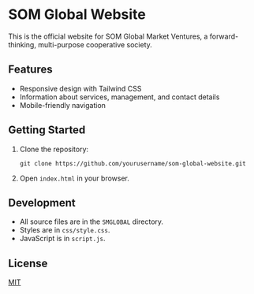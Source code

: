 # SOM Global Website

This is the official website for SOM Global Market Ventures, a forward-thinking, multi-purpose cooperative society.

## Features

- Responsive design with Tailwind CSS
- Information about services, management, and contact details
- Mobile-friendly navigation

## Getting Started

1. Clone the repository:
   ```
   git clone https://github.com/yourusername/som-global-website.git
   ```
2. Open `index.html` in your browser.

## Development

- All source files are in the `SMGLOBAL` directory.
- Styles are in `css/style.css`.
- JavaScript is in `script.js`.

## License

[MIT](LICENSE)